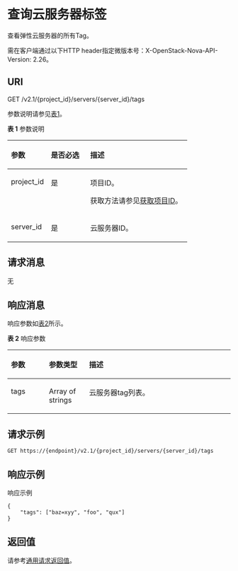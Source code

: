 # 查询云服务器标签<a name="ecs_03_1902"></a>

查看弹性云服务器的所有Tag。

需在客户端通过以下HTTP header指定微版本号：X-OpenStack-Nova-API-Version: 2.26。

## URI<a name="zh-cn_topic_0057972837_section48648066"></a>

GET /v2.1/\{project\_id\}/servers/\{server\_id\}/tags

参数说明请参见[表1](#zh-cn_topic_0057972837_table32475667)。

**表 1**  参数说明

<a name="zh-cn_topic_0057972837_table32475667"></a>
<table><thead align="left"><tr id="zh-cn_topic_0057972837_row44937496"><th class="cellrowborder" valign="top" width="22.24%" id="mcps1.2.4.1.1"><p id="p5187119"><a name="p5187119"></a><a name="p5187119"></a>参数</p>
</th>
<th class="cellrowborder" valign="top" width="21.87%" id="mcps1.2.4.1.2"><p id="p17503500"><a name="p17503500"></a><a name="p17503500"></a>是否必选</p>
</th>
<th class="cellrowborder" valign="top" width="55.88999999999999%" id="mcps1.2.4.1.3"><p id="p8497414"><a name="p8497414"></a><a name="p8497414"></a>描述</p>
</th>
</tr>
</thead>
<tbody><tr id="zh-cn_topic_0057972837_row1664874"><td class="cellrowborder" valign="top" width="22.24%" headers="mcps1.2.4.1.1 "><p id="zh-cn_topic_0057972837_p637140"><a name="zh-cn_topic_0057972837_p637140"></a><a name="zh-cn_topic_0057972837_p637140"></a>project_id</p>
</td>
<td class="cellrowborder" valign="top" width="21.87%" headers="mcps1.2.4.1.2 "><p id="zh-cn_topic_0057972837_p51608407"><a name="zh-cn_topic_0057972837_p51608407"></a><a name="zh-cn_topic_0057972837_p51608407"></a>是</p>
</td>
<td class="cellrowborder" valign="top" width="55.88999999999999%" headers="mcps1.2.4.1.3 "><p id="p37593705"><a name="p37593705"></a><a name="p37593705"></a>项目ID。</p>
<p id="p1180512217438"><a name="p1180512217438"></a><a name="p1180512217438"></a>获取方法请参见<a href="获取项目ID.md">获取项目ID</a>。</p>
</td>
</tr>
<tr id="zh-cn_topic_0057972837_row41565035"><td class="cellrowborder" valign="top" width="22.24%" headers="mcps1.2.4.1.1 "><p id="zh-cn_topic_0057972837_p11324657"><a name="zh-cn_topic_0057972837_p11324657"></a><a name="zh-cn_topic_0057972837_p11324657"></a>server_id</p>
</td>
<td class="cellrowborder" valign="top" width="21.87%" headers="mcps1.2.4.1.2 "><p id="zh-cn_topic_0057972837_p44882061"><a name="zh-cn_topic_0057972837_p44882061"></a><a name="zh-cn_topic_0057972837_p44882061"></a>是</p>
</td>
<td class="cellrowborder" valign="top" width="55.88999999999999%" headers="mcps1.2.4.1.3 "><p id="zh-cn_topic_0057972837_p11568292"><a name="zh-cn_topic_0057972837_p11568292"></a><a name="zh-cn_topic_0057972837_p11568292"></a><span id="text1677015675519"><a name="text1677015675519"></a><a name="text1677015675519"></a>云服务器</span>ID。</p>
</td>
</tr>
</tbody>
</table>

## 请求消息<a name="zh-cn_topic_0057972837_section35179415"></a>

无

## 响应消息<a name="zh-cn_topic_0057972837_section1485113257556"></a>

响应参数如[表2](#zh-cn_topic_0057972838_table28387752)所示。

**表 2**  响应参数

<a name="zh-cn_topic_0057972838_table28387752"></a>
<table><thead align="left"><tr id="zh-cn_topic_0057972838_row66802302"><th class="cellrowborder" valign="top" width="17%" id="mcps1.2.4.1.1"><p id="zh-cn_topic_0057972838_p42277343"><a name="zh-cn_topic_0057972838_p42277343"></a><a name="zh-cn_topic_0057972838_p42277343"></a>参数</p>
</th>
<th class="cellrowborder" valign="top" width="18%" id="mcps1.2.4.1.2"><p id="zh-cn_topic_0057972838_p1912753"><a name="zh-cn_topic_0057972838_p1912753"></a><a name="zh-cn_topic_0057972838_p1912753"></a>参数类型</p>
</th>
<th class="cellrowborder" valign="top" width="65%" id="mcps1.2.4.1.3"><p id="zh-cn_topic_0057972838_p217030"><a name="zh-cn_topic_0057972838_p217030"></a><a name="zh-cn_topic_0057972838_p217030"></a>描述</p>
</th>
</tr>
</thead>
<tbody><tr id="zh-cn_topic_0057972838_row17579482"><td class="cellrowborder" valign="top" width="17%" headers="mcps1.2.4.1.1 "><p id="zh-cn_topic_0057972838_p14651901"><a name="zh-cn_topic_0057972838_p14651901"></a><a name="zh-cn_topic_0057972838_p14651901"></a>tags</p>
</td>
<td class="cellrowborder" valign="top" width="18%" headers="mcps1.2.4.1.2 "><p id="zh-cn_topic_0057972838_p45953370"><a name="zh-cn_topic_0057972838_p45953370"></a><a name="zh-cn_topic_0057972838_p45953370"></a>Array of strings</p>
</td>
<td class="cellrowborder" valign="top" width="65%" headers="mcps1.2.4.1.3 "><p id="zh-cn_topic_0057972838_p47045852"><a name="zh-cn_topic_0057972838_p47045852"></a><a name="zh-cn_topic_0057972838_p47045852"></a><span id="text07151057145520"><a name="text07151057145520"></a><a name="text07151057145520"></a>云服务器</span>tag列表。</p>
</td>
</tr>
</tbody>
</table>

## 请求示例<a name="section14532216125819"></a>

```
GET https://{endpoint}/v2.1/{project_id}/servers/{server_id}/tags
```

## 响应示例<a name="section1956815525910"></a>

响应示例

```
{ 
    "tags": ["baz=xyy", "foo", "qux"]
}
```

## 返回值<a name="zh-cn_topic_0057972837_ecs_03_0202_section22960139"></a>

请参考[通用请求返回值](通用请求返回值.md)。

